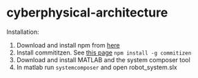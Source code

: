 # cyberphysical-architecture

Installation:
1) Download and install npm from [here](https://nodejs.org/en/)
2) Install commititzen. See [this page](http://commitizen.github.io/cz-cli/)
    `npm install -g commitizen`
3) Download and install MATLAB and the system composer tool
4) In matlab run `systemcomposer` and open robot_system.slx